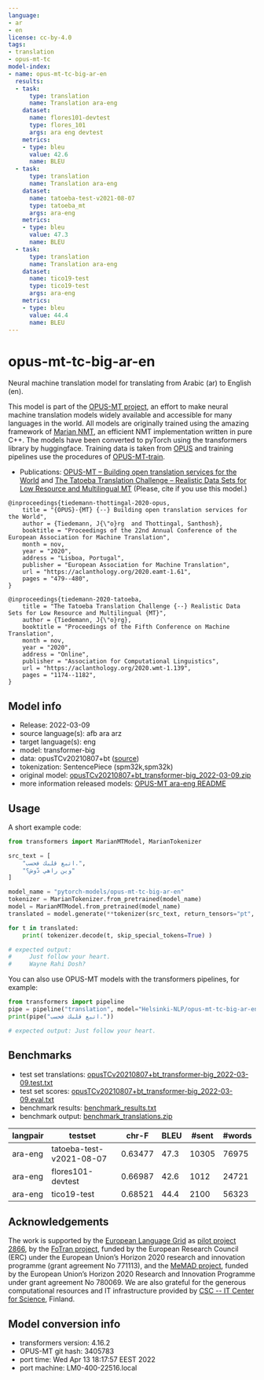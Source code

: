 ```yaml
---
language:
- ar
- en
license: cc-by-4.0
tags:
- translation
- opus-mt-tc
model-index:
- name: opus-mt-tc-big-ar-en
  results:
  - task:
      type: translation
      name: Translation ara-eng
    dataset:
      name: flores101-devtest
      type: flores_101
      args: ara eng devtest
    metrics:
    - type: bleu
      value: 42.6
      name: BLEU
  - task:
      type: translation
      name: Translation ara-eng
    dataset:
      name: tatoeba-test-v2021-08-07
      type: tatoeba_mt
      args: ara-eng
    metrics:
    - type: bleu
      value: 47.3
      name: BLEU
  - task:
      type: translation
      name: Translation ara-eng
    dataset:
      name: tico19-test
      type: tico19-test
      args: ara-eng
    metrics:
    - type: bleu
      value: 44.4
      name: BLEU
---
```

# opus-mt-tc-big-ar-en

Neural machine translation model for translating from Arabic (ar) to English (en).

This model is part of the [OPUS-MT project](https://github.com/Helsinki-NLP/Opus-MT), an effort to make neural machine translation models widely available and accessible for many languages in the world. All models are originally trained using the amazing framework of [Marian NMT](https://marian-nmt.github.io/), an efficient NMT implementation written in pure C++. The models have been converted to pyTorch using the transformers library by huggingface. Training data is taken from [OPUS](https://opus.nlpl.eu/) and training pipelines use the procedures of [OPUS-MT-train](https://github.com/Helsinki-NLP/Opus-MT-train).

* Publications: [OPUS-MT – Building open translation services for the World](https://aclanthology.org/2020.eamt-1.61/) and [The Tatoeba Translation Challenge – Realistic Data Sets for Low Resource and Multilingual MT](https://aclanthology.org/2020.wmt-1.139/) (Please, cite if you use this model.)

```
@inproceedings{tiedemann-thottingal-2020-opus,
    title = "{OPUS}-{MT} {--} Building open translation services for the World",
    author = {Tiedemann, J{\"o}rg  and Thottingal, Santhosh},
    booktitle = "Proceedings of the 22nd Annual Conference of the European Association for Machine Translation",
    month = nov,
    year = "2020",
    address = "Lisboa, Portugal",
    publisher = "European Association for Machine Translation",
    url = "https://aclanthology.org/2020.eamt-1.61",
    pages = "479--480",
}

@inproceedings{tiedemann-2020-tatoeba,
    title = "The Tatoeba Translation Challenge {--} Realistic Data Sets for Low Resource and Multilingual {MT}",
    author = {Tiedemann, J{\"o}rg},
    booktitle = "Proceedings of the Fifth Conference on Machine Translation",
    month = nov,
    year = "2020",
    address = "Online",
    publisher = "Association for Computational Linguistics",
    url = "https://aclanthology.org/2020.wmt-1.139",
    pages = "1174--1182",
}
```

## Model info

* Release: 2022-03-09
* source language(s): afb ara arz
* target language(s): eng
* model: transformer-big
* data: opusTCv20210807+bt ([source](https://github.com/Helsinki-NLP/Tatoeba-Challenge))
* tokenization: SentencePiece (spm32k,spm32k)
* original model: [opusTCv20210807+bt_transformer-big_2022-03-09.zip](https://object.pouta.csc.fi/Tatoeba-MT-models/ara-eng/opusTCv20210807+bt_transformer-big_2022-03-09.zip)
* more information released models: [OPUS-MT ara-eng README](https://github.com/Helsinki-NLP/Tatoeba-Challenge/tree/master/models/ara-eng/README.md)

## Usage

A short example code:

```python
from transformers import MarianMTModel, MarianTokenizer

src_text = [
    "اتبع قلبك فحسب.",
    "وين راهي دّوش؟"
]

model_name = "pytorch-models/opus-mt-tc-big-ar-en"
tokenizer = MarianTokenizer.from_pretrained(model_name)
model = MarianMTModel.from_pretrained(model_name)
translated = model.generate(**tokenizer(src_text, return_tensors="pt", padding=True))

for t in translated:
    print( tokenizer.decode(t, skip_special_tokens=True) )

# expected output:
#     Just follow your heart.
#     Wayne Rahi Dosh?
```

You can also use OPUS-MT models with the transformers pipelines, for example:

```python
from transformers import pipeline
pipe = pipeline("translation", model="Helsinki-NLP/opus-mt-tc-big-ar-en")
print(pipe("اتبع قلبك فحسب."))

# expected output: Just follow your heart.
```

## Benchmarks

* test set translations: [opusTCv20210807+bt_transformer-big_2022-03-09.test.txt](https://object.pouta.csc.fi/Tatoeba-MT-models/ara-eng/opusTCv20210807+bt_transformer-big_2022-03-09.test.txt)
* test set scores: [opusTCv20210807+bt_transformer-big_2022-03-09.eval.txt](https://object.pouta.csc.fi/Tatoeba-MT-models/ara-eng/opusTCv20210807+bt_transformer-big_2022-03-09.eval.txt)
* benchmark results: [benchmark_results.txt](benchmark_results.txt)
* benchmark output: [benchmark_translations.zip](benchmark_translations.zip)

| langpair | testset | chr-F | BLEU  | #sent | #words |
|----------|---------|-------|-------|-------|--------|
| ara-eng | tatoeba-test-v2021-08-07 | 0.63477 | 47.3 | 10305 | 76975 |
| ara-eng | flores101-devtest | 0.66987 | 42.6 | 1012 | 24721 |
| ara-eng | tico19-test | 0.68521 | 44.4 | 2100 | 56323 |

## Acknowledgements

The work is supported by the [European Language Grid](https://www.european-language-grid.eu/) as [pilot project 2866](https://live.european-language-grid.eu/catalogue/#/resource/projects/2866), by the [FoTran project](https://www.helsinki.fi/en/researchgroups/natural-language-understanding-with-cross-lingual-grounding), funded by the European Research Council (ERC) under the European Union’s Horizon 2020 research and innovation programme (grant agreement No 771113), and the [MeMAD project](https://memad.eu/), funded by the European Union’s Horizon 2020 Research and Innovation Programme under grant agreement No 780069. We are also grateful for the generous computational resources and IT infrastructure provided by [CSC -- IT Center for Science](https://www.csc.fi/), Finland.

## Model conversion info

* transformers version: 4.16.2
* OPUS-MT git hash: 3405783
* port time: Wed Apr 13 18:17:57 EEST 2022
* port machine: LM0-400-22516.local
